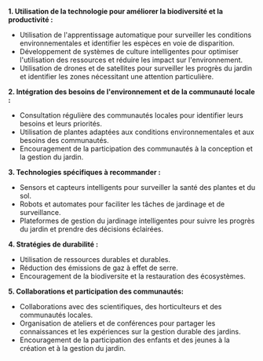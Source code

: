 **1. Utilisation de la technologie pour améliorer la biodiversité et la productivité :**

- Utilisation de l'apprentissage automatique pour surveiller les conditions environnementales et identifier les espèces en voie de disparition.
- Développement de systèmes de culture intelligentes pour optimiser l'utilisation des ressources et réduire les impact sur l'environnement.
- Utilisation de drones et de satellites pour surveiller les progrès du jardin et identifier les zones nécessitant une attention particulière.


**2. Intégration des besoins de l'environnement et de la communauté locale :**

- Consultation régulière des communautés locales pour identifier leurs besoins et leurs priorités.
- Utilisation de plantes adaptées aux conditions environnementales et aux besoins des communautés.
- Encouragement de la participation des communautés à la conception et la gestion du jardin.


**3. Technologies spécifiques à recommander :**

- Sensors et capteurs intelligents pour surveiller la santé des plantes et du sol.
- Robots et automates pour faciliter les tâches de jardinage et de surveillance.
- Plateformes de gestion du jardinage intelligentes pour suivre les progrès du jardin et prendre des décisions éclairées.


**4. Stratégies de durabilité :**

- Utilisation de ressources durables et durables.
- Réduction des émissions de gaz à effet de serre.
- Encouragement de la biodiversite et la restauration des écosystèmes.

**5. Collaborations et participation des communautés:**

- Collaborations avec des scientifiques, des horticulteurs et des communautés locales.
- Organisation de ateliers et de conférences pour partager les connaissances et les expériences sur la gestion durable des jardins.
- Encouragement de la participation des enfants et des jeunes à la création et à la gestion du jardin.